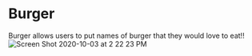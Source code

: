 # Burger
Burger allows users to put names of burger that they would love to eat!! 
![Screen Shot 2020-10-03 at 2 22 23 PM](https://user-images.githubusercontent.com/67445858/95000145-ef628d00-0583-11eb-88a3-a2c3657f5920.png)
